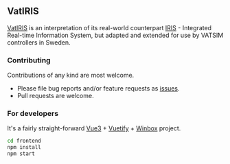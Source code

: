 ## VatIRIS

[VatIRIS](https://vatiris.se/) is an interpretation of its real-world counterpart [IRIS](https://www.awos.se/sv-se/products/iris.aspx) - 
Integrated Real-time Information System, but adapted and extended for use by VATSIM controllers in Sweden.

### Contributing

Contributions of any kind are most welcome.

- Please file bug reports and/or feature requests as [issues](https://github.com/minsulander/vatiris/issues).
- Pull requests are welcome.

### For developers

It's a fairly straight-forward [Vue3](https://vuejs.org) + [Vuetify](https://vuetifyjs.com) + [Winbox](https://nextapps-de.github.io/winbox/) project.

```sh
cd frontend
npm install
npm start
```
